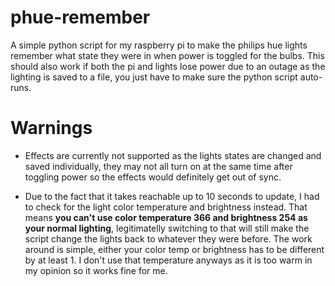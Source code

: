 # phue-remember
A simple python script for my raspberry pi to make the philips hue lights remember what state they were in when power is toggled for the bulbs. This should also work if both the pi and lights lose power due to an outage as the lighting is saved to a file, you just have to make sure the python script auto-runs.


# Warnings

* Effects are currently not supported as the lights states are changed and saved individually, they may not all turn on at the same time after toggling power so the effects would definitely get out of sync.

* Due to the fact that it takes reachable up to 10 seconds to update, I had to check for the light color temperature and brightness instead. That means **you can't use color temperature 366 and brightness 254 as your normal lighting**, legitimatelly switching to that will still make the script change the lights back to whatever they were before. The work around is simple, either your color temp or brightness has to be different by at least 1. I don't use that temperature anyways as it is too warm in my opinion so it works fine for me.